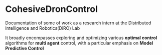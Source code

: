 # CohesiveDronControl
Documentation of some of work as a research intern at the Distributed Intelligence and Robotics(DiRO) Lab

It broadly encompasses exploring and optimizing various **optimal control** algorithms for **multi agent** control, with a particular emphasis on **Model Predictive Control**
